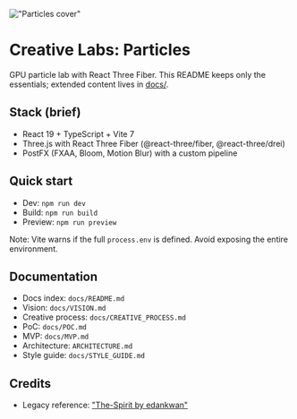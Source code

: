 !["Particles cover"](docs/readme_cover.png)


# Creative Labs: Particles

GPU particle lab with React Three Fiber. This README keeps only the essentials; extended content lives in [docs/](docs/).

## Stack (brief)

- React 19 + TypeScript + Vite 7
- Three.js with React Three Fiber (@react-three/fiber, @react-three/drei)
- PostFX (FXAA, Bloom, Motion Blur) with a custom pipeline

## Quick start

- Dev: `npm run dev`
- Build: `npm run build`
- Preview: `npm run preview`

Note: Vite warns if the full `process.env` is defined. Avoid exposing the entire environment.

## Documentation

- Docs index: `docs/README.md`
- Vision: `docs/VISION.md`
- Creative process: `docs/CREATIVE_PROCESS.md`
- PoC: `docs/POC.md`
- MVP: `docs/MVP.md`
- Architecture: `ARCHITECTURE.md`
- Style guide: `docs/STYLE_GUIDE.md`

## Credits

- Legacy reference: ["The-Spirit by edankwan"](https://github.com/edankwan/The-Spirit)
